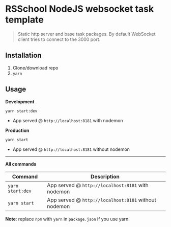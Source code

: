 # RSSchool NodeJS websocket task template

> Static http server and base task packages.
> By default WebSocket client tries to connect to the 3000 port.

## Installation

1. Clone/download repo
2. `yarn`

## Usage

**Development**

`yarn start:dev`

- App served @ `http://localhost:8181` with nodemon

**Production**

`yarn start`

- App served @ `http://localhost:8181` without nodemon

---

**All commands**

| Command          | Description                                          |
| ---------------- | ---------------------------------------------------- |
| `yarn start:dev` | App served @ `http://localhost:8181` with nodemon    |
| `yarn start`     | App served @ `http://localhost:8181` without nodemon |

**Note**: replace `npm` with `yarn` in `package.json` if you use yarn.
